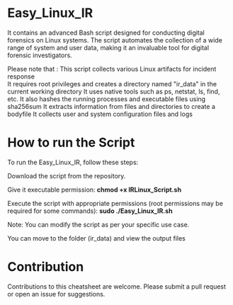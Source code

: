 # Easy_Linux_IR

It contains an advanced Bash script designed for conducting digital forensics on Linux systems. The script automates the collection of a wide range of system and user data, making it an invaluable tool for digital forensic investigators.

Please note that : 
This script collects various Linux artifacts for incident response</br>
It requires root privileges and creates a directory named "ir_data" in the current working directory
It uses native tools such as ps, netstat, ls, find, etc.
It also hashes the running processes and executable files using sha256sum
It extracts information from files and directories to create a bodyfile
It collects user and system configuration files and logs

# How to run the Script

To run the Easy_Linux_IR, follow these steps:

Download the script from the repository.

Give it executable permission:
   **chmod +x IRLinux_Script.sh**

Execute the script with appropriate permissions (root permissions may be required for some commands):
   **sudo ./Easy_Linux_IR.sh**

Note: You can modify the script as per your specific use case.

You can move to the folder (ir_data) and view the output files

# Contribution

Contributions to this cheatsheet are welcome. Please submit a pull request or open an issue for suggestions.

